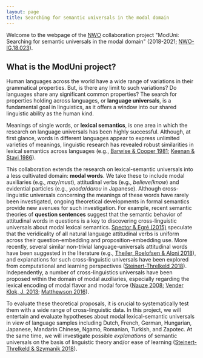 ```yaml
---
layout: page
title: Searching for semantic universals in the modal domain
---
```


Welcome to the webpage of the [NWO](https://www.nwo.nl/en) collaboration project "ModUni: Searching for semantic universals in the modal domain" (2018-2021; [NWO-IG.18.023](https://www.nwo.nl/en/news-and-events/news/2018/07/eight-grants-awarded-for-international-collaboration-in-the-humanities.html)). 
<!-- This page contains general information about the project as well as details about the four workshops. The output of the project will be uploaded as they become available.  -->

## What is the ModUni project?

Human languages across the world have a wide range of variations in their grammatical properties. But, is there any limit to such variations? Do languages share any significant common properties? The search for properties holding across languages, or **language universals**, is a fundamental goal in linguistics, as it offers a window into our shared linguistic ability as the human kind.

Meanings of single words, or **lexical semantics**, is one area in which the research on language universals has been highly successful. Although, at first glance, words in different languages appear to express unlimited varieties of meanings, linguistic research has revealed robust similarities in lexical semantics across languages (e.g., [Barwise & Cooper 1981](https://doi.org/10.1007/BF00350139); [Keenan & Stavi 1986](https://doi.org/10.1007/BF00630273)). 

This collaboration extends the research on lexical-semantic universals into a less cultivated domain: **modal words**. We take these to include modal auxiliaries (e.g., *may*/*must*), attitudinal verbs (e.g., *believe*/*know*) and evidential particles (e.g., *yooda*/*darou* in Japanese). Although cross-linguistic universals concerning the meanings of these words have rarely been investigated, ongoing theoretical developments in formal semantics provide new avenues for such investigation. For example, recent semantic theories of ​**question sentences** suggest that the semantic behavior of attitudinal words in questions is a key to discovering cross-linguistic universals about modal lexical semantics. [Spector & Egré (2015)](https://doi.org/10.1007/s11229-015-0722-4) speculate that the veridicality of all natural language attitudinal verbs is uniform across their question-embedding and proposition-embedding use. More recently, several similar non-trivial language-universals attitudinal words have been suggested in the literature (e.g., [Theiler, Roelofsen & Aloni 2018](https://doi.org/10.1093/jos/ffy003)), and explanations for such cross-linguistic universals have been explored from computational and learning perspectives ([Steinert-Threlkeld 2018](https://semanticsarchive.net/Archive/DI5ZTNmN/UniversalResponsiveVerbs.pdf)). Independently, a number of cross-linguistics universals have been proposed within the domain of modal auxiliaries, especially regarding the lexical encoding of modal flavor and modal force ([Nauze 2008](http://www.illc.uva.nl/Research/Publications/Dissertations/DS-2008-08.text.pdf); [Vender Klok, J. 2013](https://lucian.uchicago.edu/blogs/semvar2013/program/); [Matthewson 2016](https://doi.org/10.1017/CBO9781139236157.019)). 

To evaluate these theoretical proposals, it is crucial to systematically test them with a wide range of cross-linguistic data. In this project, we will entertain and evaluate hypotheses about modal lexical-semantic universals in view of language samples including Dutch, French, German, Hungarian, Japanese, Mandarin Chinese, Ngamo, Romanian, Turkish, and Zapotec. At the same time, we will investigate possible *explanations* of semantic universals on the basis of linguistic theory and/or ease of learning ([Steinert-Threlkeld & Szymanik 2018](https://semanticsarchive.net/Archive/mQ2Y2Y2Z/LearnabilitySemanticUniversals.pdf)). 

<!-- the theoretical underpinning of feasible semantic universals for modal meanings.  -->

<!-- ## References

- Barwise, J., & Cooper, R. (1981). Generalized quantifiers and natural language. *Linguistics and Philosophy​*, 4(2), 159-219.
- Spector, B., & Egré, P. (2015). A uniform semantics for embedded interrogatives: An
answer, not necessarily the answer. ​*Synthese*​, 192(6), 1729--1784.
- Steinert-Threlkeld, Shane. 2018. An Explanation of the Veridical Uniformity Universal. Ms., ILLC, University of Amsterdam.
- Theiler, N. ​Roelofsen, F.​, & ​Aloni, M. (2018). ​A uniform semantics for declarative and interrogative complements​. *Journal of Semantics*. -->

